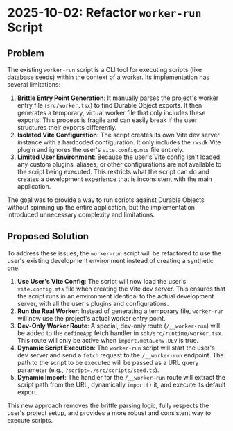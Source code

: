 # 2025-10-02: Refactor `worker-run` Script

## Problem

The existing `worker-run` script is a CLI tool for executing scripts (like database seeds) within the context of a worker. Its implementation has several limitations:

1.  **Brittle Entry Point Generation**: It manually parses the project's worker entry file (`src/worker.tsx`) to find Durable Object exports. It then generates a temporary, virtual worker file that only includes these exports. This process is fragile and can easily break if the user structures their exports differently.
2.  **Isolated Vite Configuration**: The script creates its own Vite dev server instance with a hardcoded configuration. It only includes the `rwsdk` Vite plugin and ignores the user's `vite.config.mts` file entirely.
3.  **Limited User Environment**: Because the user's Vite config isn't loaded, any custom plugins, aliases, or other configurations are not available to the script being executed. This restricts what the script can do and creates a development experience that is inconsistent with the main application.

The goal was to provide a way to run scripts against Durable Objects without spinning up the entire application, but the implementation introduced unnecessary complexity and limitations.

## Proposed Solution

To address these issues, the `worker-run` script will be refactored to use the user's existing development environment instead of creating a synthetic one.

1.  **Use User's Vite Config**: The script will now load the user's `vite.config.mts` file when creating the Vite dev server. This ensures that the script runs in an environment identical to the actual development server, with all the user's plugins and configurations.
2.  **Run the Real Worker**: Instead of generating a temporary file, `worker-run` will now use the project's actual worker entry point.
3.  **Dev-Only Worker Route**: A special, dev-only route (`/__worker-run`) will be added to the `defineApp` fetch handler in `sdk/src/runtime/worker.tsx`. This route will only be active when `import.meta.env.DEV` is true.
4.  **Dynamic Script Execution**: The `worker-run` script will start the user's dev server and send a `fetch` request to the `/__worker-run` endpoint. The path to the script to be executed will be passed as a URL query parameter (e.g., `?script=./src/scripts/seed.ts`).
5.  **Dynamic Import**: The handler for the `/__worker-run` route will extract the script path from the URL, dynamically `import()` it, and execute its default export.

This new approach removes the brittle parsing logic, fully respects the user's project setup, and provides a more robust and consistent way to execute scripts.
